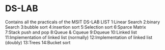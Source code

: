 # DS-LAB
Contains all the practicals of the MSIT DS-LAB 
LIST
1:Linear Search
2:binary Search
3:bubble sort
4:insertion sort
5:Selection sort
6:Sparce Matrix
7:Stack push and pop
8:Queue & Cqueue
9:Dqueue
10:Linked list
11:Implementation of linked list (normally)
12:Implementation of linked list (doubly)
13:Trees
14:Bucket sort
